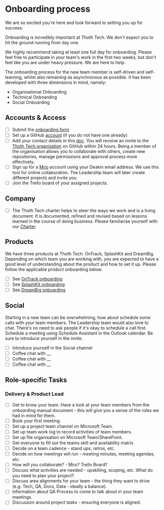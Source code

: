 # Onboarding process

We are so excited you're here and look forward to setting you up for success.

Onboarding is incredibly important at Thoth Tech. We don't expect you to hit the
ground running from day one.

We highly recommend taking at least one full day for onboarding. Please feel
free to participate in your team's work in the first two weeks, but don't feel
like you are under heavy pressure. We are here to help.

The onboarding process for the new team member is self-driven and self-learning,
whilst also remaining as asynchronous as possible. It has been developed with
three dimensions in mind, namely:

- Organisational Onboarding
- Technical Onboarding
- Social Onboarding

## Accounts & Access

- [ ] Submit the [onboarding form](https://teams.microsoft.com/l/entity/81fef3a6-72aa-4648-a763-de824aeafb7d/_djb2_msteams_prefix_1382414451?context=%7B%22subEntityId%22%3Anull%2C%22channelId%22%3A%2219%3AQfx_STHU90OsVYBHVYKhsRQ5gmEe0s9Q6kOpBf6bli81%40thread.tacv2%22%7D&groupId=0e15669c-3f66-49aa-b023-640fe1dda2e0&tenantId=d02378ec-1688-46d5-8540-1c28b5f470f6)
- [ ] Set up a GitHub [account](https://docs.github.com/en/get-started/signing-up-for-github/signing-up-for-a-new-github-account) (if you do not have one already)
- [ ] Add your contact details in this [doc](https://deakin365.sharepoint.com/:x:/r/sites/ThothTech2/Shared%20Documents/General/Administration/Personal%20Contacts.xlsx?d=w279b188c84544b269712dc4d2a6f7b87&csf=1&web=1).
      You will receive an invite to the [Thoth Tech organisation](https://github.com/thoth-tech)
      on GitHub within 24 hours. Being a member of the organisation allows
      you to collaborate with others, create new repositories, manage
      permissions and approval process more effectively.
- [ ] Sign up for a [Miro](https://miro.com/contact/education/) account using
      your Deakin email address. We use this tool for online collaboration.
      The Leadership team will later create different projects and invite you.
- [ ] Join the Trello board of your assigned projects.

## Company

- [ ] The Thoth Tech charter helps to steer the ways we work and is a living document.
      It is documented, refined and revised based on lessons learned in the course of doing business.
      Please familiarise yourself with our [Charter](https://github.com/thoth-tech/handbook/blob/main/docs/company/charter.md).

## Products

We have three products at Thoth Tech: OnTrack, SplashKit and DreamBig. Depending
on which team you are working with, you are expected to have a good level of
understanding about the product and how to set it up. Please follow the
applicable product onboarding below.

- [ ] See [OnTrack onboarding](https://github.com/thoth-tech/handbook/blob/main/docs/products/ontrack/ontrack.md)
- [ ] See [SplashKit onboarding](https://github.com/thoth-tech/handbook/blob/main/docs/products/splashkit.md)
- [ ] See [DreamBig onboarding](https://github.com/thoth-tech/handbook/blob/main/docs/products/dreambig/dreambig.md)

## Social

Starting in a new team can be overwhelming, how about schedule some calls with your team members. The Leadership
team would also love to chat. There's no need to ask people if it's okay to schedule a call first. Schedule a
meeting using Schedule Assistant in the Outlook calendar. Be sure to introduce yourself in the invite.

- [ ] Introduce yourself in the Social channel
- [ ] Coffee chat with \_\_
- [ ] Coffee chat with \_\_
- [ ] Coffee chat with \_\_

## Role-specific Tasks

### Delivery & Product Lead

- [ ] Get to know your team. Have a look at your team members from the
      onboarding manual document - this will give you a sense of the
      roles we had in mind for them.
- [ ] Book your first meeting.
- [ ] Set up a project team channel on Microsoft Team.
- [ ] Set up team work log to record activities of team members.
- [ ] Set up file organisation on Microsoft Team/SharePoint.
- [ ] Get everyone to fill out the teams skill and availability matrix.
- [ ] Decide on a team cadence - stand ups, retros, etc.
- [ ] Decide on how meetings will run - meeting minutes, meeting agendas, etc.
- [ ] How will you collaborate? - Miro? Trello Board?
- [ ] Discuss what activities are needed - upskilling, scoping, etc. What do you need to plan your project?
- [ ] Discuss area alignments for your team - the thing they want to drive (e.g.
      Tech, QA, Docs, Data - ideally a balance).
- [ ] Information about QA Process to come to talk about in your team meetings.
- [ ] Discussion around project tasks - ensuring everyone is aligned.

